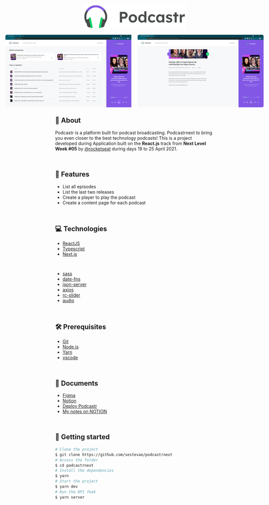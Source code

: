<img src="https://raw.githubusercontent.com/sestevao/podcastrnext/1dc05eea27f0c179075a87e3b1ea4234a12cf2c5/.github/logo.svg" style="margin-left:auto; margin-right:auto; display:block;" />

<br>

<div style="display:flex; justify-content:center;">
  <img src="https://github.com/sestevao/podcastrnext/blob/main/.github/home.png?raw=true" width=400 height=230 style="border-radius:5px; padding-right:20px;"/>

  <img src="https://github.com/sestevao/podcastrnext/blob/main/.github/episode.png?raw=true" width=400 height=230 style="border-radius:5px;"/>
</div>

## 👀 About 

Podcastr is a platform built for podcast broadcasting. Podcastrnext to bring you even closer to the best technology podcasts! This is a project developed during Application built on the **React.js** track from **Next Level Week #05** by [@rocketseat](https://rocketseat.com.br/) during days 19 to 25 April 2021.

<br>

## 🚀 Features

- List all episodes
- List the last two releases
- Create a player to play the podcast
- Create a content page for each podcast

<br>

## 💻 Technologies

- [ReactJS](https://reactjs.org/)
- [Typescript](https://www.typescriptlang.org/)
- [Next.js](https://nextjs.org/)

<br>

- [sass](https://sass-lang.com/)
- [date-fns](https://date-fns.org/)
- [json-server](https://github.com/typicode/json-server)
- [axios](https://github.com/axios/axios)
- [rc-slider](https://github.com/schrodinger/rc-slider)
- [audio](https://reactjsexample.com/a-simple-react-wrapper-on-the-html5-audio-tag/)


<br>

## 🛠 Prerequisites

- [Git](https://git-scm.com/)
- [Node.js](https://nodejs.org/en/)
- [Yarn](https://yarnpkg.com/)
- [vscode](https://code.visualstudio.com/)

<br>

## 🔖 Documents

- [Figma](https://www.figma.com/file/UwFEntsHpHYJlHNQAQr4gA/Podcastr/duplicate?node-id=160%3A2761)
- [Notion](https://www.notion.so/Trilha-ReactJS-9e6bfe82f2d047fa805935a3242e7952)
- [Deploy Podcastr](https://www.notion.so/Deploy-Podcastr-2142f78ad75c4b32b2e4dc9e22c46189)
- [My notes on NOTION](https://www.notion.so/Trilha-ReactJS-com-NextJS-fac35cbd50f04d47a2908699ba0dd91c)

<br>

## 👷 Getting started

```bash
# Clone the project 
$ git clone https://github.com/sestevao/podcastrnext
# Access the folder
$ cd podcastrnext
# Install the dependencies
$ yarn 
# Start the project
$ yarn dev
# Run the API feak
$ yarn server
```


